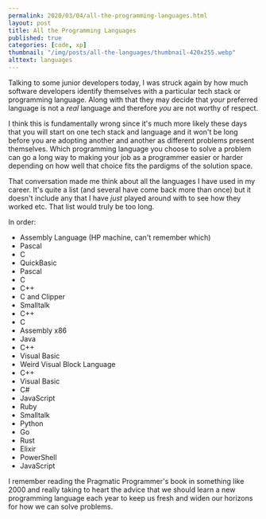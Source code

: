 ```yaml
---
permalink: 2020/03/04/all-the-programming-languages.html
layout: post
title: All the Programming Languages
published: true
categories: [code, xp]
thumbnail: "/img/posts/all-the-languages/thumbnail-420x255.webp"
alttext: languages
---
```


Talking to some junior developers today, I was struck again by how much software developers identify 
themselves with a particular tech stack or programming language. Along with that they may decide that *your* 
preferred language is not a *real* language and therefore *you* are not worthy of respect.

I think this is fundamentally wrong since it's much more likely these days that you will start on one 
tech stack and language and it won't be long before you are adopting another and another as different 
problems present themselves. Which programming language you choose to solve a problem can go a long way 
to making your job as a programmer easier or harder depending on how well that choice fits the pardigms 
of the solution space. 

That conversation made me think about all the languages I have used in my career. It's quite a list (and several have come back more than once) but it 
doesn't include any that I have *just* played around with to see how they worked etc. That list would truly be too long.  

In order:

- Assembly Language (HP machine, can't remember which)
- Pascal
- C
- QuickBasic
- Pascal
- C
- C++
- C and Clipper
- Smalltalk
- C++
- C
- Assembly x86
- Java
- C++
- Visual Basic
- Weird Visual Block Language
- C++
- Visual Basic 
- C#
- JavaScript
- Ruby
- Smalltalk
- Python
- Go
- Rust
- Elixir
- PowerShell
- JavaScript


I remember reading the Pragmatic Programmer's book in something like 2000 and really taking to heart the advice that we should learn a new programming language each year to keep us fresh and widen our horizons for 
how we can solve problems. 
